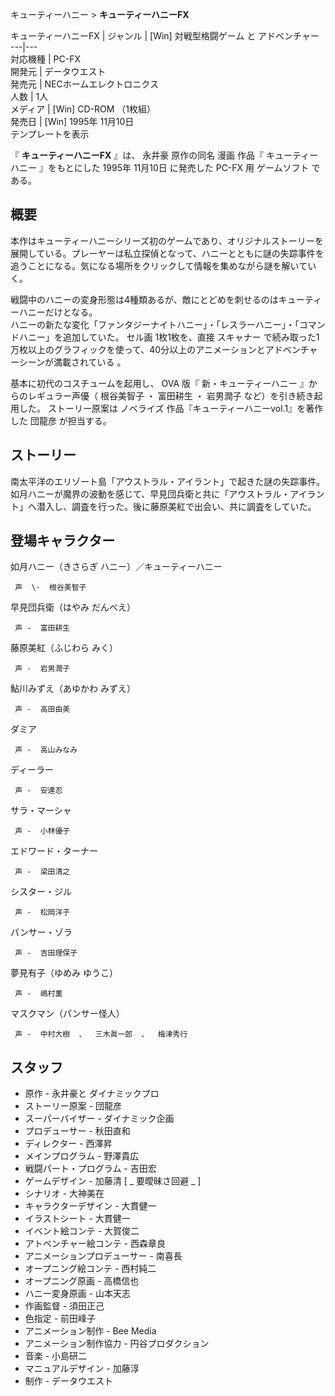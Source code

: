キューティーハニー  > **キューティーハニーFX**

キューティーハニーFX  |  ジャンル  |  [Win]  対戦型格闘ゲーム  と  アドベンチャー   
---|---  
対応機種  |  PC-FX   
開発元  |  データウエスト   
発売元  |  NECホームエレクトロニクス   
人数  |  1人   
メディア  |  [Win]  CD-ROM  （1枚組）   
発売日  |  [Win]  1995年  11月10日   
テンプレートを表示  
  
『 **キューティーハニーFX** 』は、  永井豪  原作の同名  漫画  作品『  キューティーハニー  』をもとにした  1995年  11月10日
に発売した  PC-FX  用  ゲームソフト  である。

##  概要  

本作はキューティーハニーシリーズ初のゲームであり、オリジナルストーリーを展開している。プレーヤーは私立探偵となって、ハニーとともに謎の失踪事件を追うことになる。気になる場所をクリックして情報を集めながら謎を解いていく。


戦闘中のハニーの変身形態は4種類あるが、敵にとどめを刺せるのはキューティーハニーだけとなる。  
ハニーの新たな変化「ファンタジーナイトハニー」・「レスラーハニー」・「コマンドハニー」を追加していた。  セル画  1枚1枚を、直接  スキャナー
で続み取った1万枚以上のグラフィックを使って、40分以上のアニメーションとアドベンチャーシーンが満載されている    。

基本に初代のコスチュームを起用し、  OVA  版『  新・キューティーハニー  』からのレギュラー声優（  根谷美智子  ・  富田耕生  ・  岩男潤子
など）を引き続き起用した。 ストーリー原案は  ノベライズ  作品『キューティーハニーvol.1』を著作した  団龍彦  が担当する。

##  ストーリー  

南太平洋のエリゾート島「アウストラル・アイラント」で起きた謎の失踪事件。如月ハニーが魔界の波動を感じて、早見団兵衛と共に「アウストラル・アイラント」へ潜入し、調査を行った。後に藤原美紅で出会い、共に調査をしていた。

##  登場キャラクター  

如月ハニー（きさらぎ ハニー）／キューティーハニー

     声  \-  根谷美智子 
早見団兵衛（はやみ だんべえ）

     声 -  富田耕生 
藤原美紅（ふじわら みく）

     声 -  岩男潤子 
鮎川みずえ（あゆかわ みずえ）

     声 -  高田由美 
ダミア

     声 -  高山みなみ 
ディーラー

     声 -  安達忍 
サラ・マーシャ

     声 -  小林優子 
エドワード・ターナー

     声 -  梁田清之 
シスター・ジル

     声 -  松岡洋子 
パンサー・ゾラ

     声 -  吉田理保子 
夢見有子（ゆめみ ゆうこ）

     声 -  嶋村薫 
マスクマン（パンサー怪人）

     声 -  中村大樹  、  三木眞一郎  、  梅津秀行 

##  スタッフ  

  * 原作 - 永井豪と  ダイナミックプロ 
  * ストーリー原案 -  団龍彦 
  * スーパーバイザー - ダイナミック企画 
  * プロデューサー -  秋田直和 
  * ディレクター -  西澤昇 
  * メインプログラム -  野澤貴広 
  * 戦闘パート・プログラム -  吉田宏 
  * ゲームデザイン -  加藤清  [ _ 要曖昧さ回避  _ ] 
  * シナリオ -  大神美在 
  * キャラクターデザイン -  大貫健一 
  * イラストシート - 大貫健一 
  * イベント絵コンテ -  大賀俊二 
  * アトベンチャー絵コンテ -  西森章良 
  * アニメーションプロデューサー -  南喜長 
  * オープニング絵コンテ -  西村純二 
  * オープニング原画 -  高橋信也 
  * ハニー変身原画 -  山本天志 
  * 作画監督 -  須田正己 
  * 色指定 -  前田峰子 
  * アニメーション制作 -  Bee Media 
  * アニメーション制作協力 -  円谷プロダクション 
  * 音楽 -  小島研二 
  * マニュアルデザイン -  加藤淳 
  * 制作 -  データウエスト 

